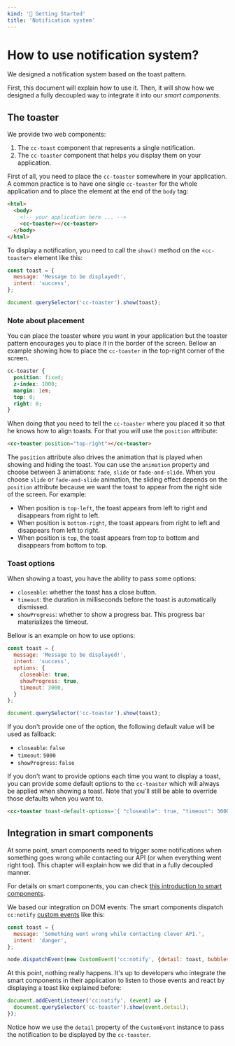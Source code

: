 ```yaml
---
kind: '🏡 Getting Started'
title: 'Notification system'
---
```


# How to use notification system?

We designed a notification system based on the toast pattern.

First, this document will explain how to use it.
Then, it will show how we designed a fully decoupled way to integrate it into our _smart components_.

## The toaster

We provide two web components:

1. The `cc-toast` component that represents a single notification.
2. The `cc-toaster` component that helps you display them on your application.

First of all, you need to place the `cc-toaster` somewhere in your application.
A common practice is to have one single `cc-toaster` for the whole application and to place the element at the end of the `body` tag:

```html
<html>
  <body>
    <!-- your application here ... -->
    <cc-toaster></cc-toaster>
  </body>
</html>
```

To display a notification, you need to call the `show()` method on the `<cc-toaster>` element like this:

```javascript
const toast = {
  message: 'Message to be displayed!',
  intent: 'success',
};

document.querySelector('cc-toaster').show(toast);
```

### Note about placement

You can place the toaster where you want in your application but the toaster pattern encourages you to place it in the border of the screen.
Bellow an example showing how to place the `cc-toaster` in the top-right corner of the screen.

```css
cc-toaster {
  position: fixed;
  z-index: 1000;
  margin: 1em;
  top: 0;
  right: 0;
}
```

When doing that you need to tell the `cc-toaster` where you placed it so that he knows how to align toasts.
For that you will use the `position` attribute:

```html
<cc-toaster position="top-right"></cc-toaster>
```

The `position` attribute also drives the animation that is played when showing and hiding the toast.
You can use the `animation` property and choose between 3 animations: `fade`, `slide` or `fade-and-slide`.
When you choose `slide` or `fade-and-slide` animation, the sliding effect depends on the `position` attribute because we want the toast to appear from the right side of the screen.
For example:

* When position is `top-left`, the toast appears from left to right and disappears from right to left.
* When position is `bottom-right`, the toast appears from right to left and disappears from left to right.
* When position is `top`, the toast appears from top to bottom and disappears from bottom to top.

### Toast options

When showing a toast, you have the ability to pass some options:

* `closeable`: whether the toast has a close button.
* `timeout`: the duration in milliseconds before the toast is automatically dismissed.
* `showProgress`: whether to show a progress bar. This progress bar materializes the timeout.

Bellow is an example on how to use options:

```javascript
const toast = {
  message: 'Message to be displayed!',
  intent: 'success',
  options: {
    closeable: true,
    showProgress: true,
    timeout: 3000,
  }
};

document.querySelector('cc-toaster').show(toast);
```

If you don't provide one of the option, the following default value will be used as fallback:

* `closeable`: `false`
* `timeout`: `5000`
* `showProgress`: `false`

If you don't want to provide options each time you want to display a toast, you can provide some default options to the `cc-toaster` which will always be applied when showing a toast.
Note that you'll still be able to override those defaults when you want to.

```html
<cc-toaster toast-default-options='{ "closeable": true, "timeout": 3000 }'></cc-toaster>
```

## Integration in smart components

At some point, smart components need to trigger some notifications when something goes wrong while contacting our API (or when everything went right too). This chapter will explain how we did that in a fully decoupled manner.

For details on smart components, you can check [this introduction to smart components](https://www.clever-cloud.com/doc/clever-components/?path=/docs/🏡-getting-started-smart-components--docs).

We based our integration on DOM events:
The smart components dispatch `cc:notify` [custom events](https://developer.mozilla.org/en-US/docs/Web/API/CustomEvent) like this:

```javascript
const toast = {
  message: 'Something went wrong while contacting clever API.',
  intent: 'danger',
};

node.dispatchEvent(new CustomEvent('cc:notify', {detail: toast, bubbles: true, composed: true }));
```

At this point, nothing really happens.
It's up to developers who integrate the smart components in their application to listen to those events and react by displaying a toast like explained before:

```javascript
document.addEventListener('cc:notify', (event) => {
  document.querySelector('cc-toaster').show(event.detail);
});
```

Notice how we use the `detail` property of the `CustomEvent` instance to pass the notification to be displayed by the `cc-toaster`.
